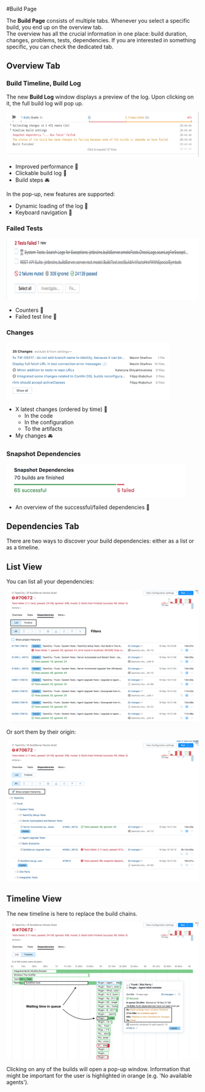 #Build Page

The __Build Page__ consists of multiple tabs. Whenever you select a specific build,
you end up on the overview tab. <br>
The overview has all the crucial information in one place: build duration, 
changes, problems, tests, dependencies. If you are interested in something specific,
you can check the dedicated tab. 

## Overview Tab

### Build Timeline, Build Log

The new __Build Log__ window displays a preview of the log. Upon clicking on it, 
the full build log will pop up.

<img height="117" width="623" src="Images/build_overview_timeline.png">

* Improved performance :checkered_flag: 
* Clickable build log :checkered_flag: 
* Build steps :oncoming_automobile:
 
In the pop-up, new features are supported:

* Dynamic loading of the log :checkered_flag: 
* Keyboard navigation :checkered_flag: 

### Failed Tests

<img height="162" width="774" src="Images/build_overview_tests.png">  

* Counters :checkered_flag:  
* Failed test line :checkered_flag: 

### Changes

<img height="149" width="426" src="Images/build_overview_changes.png">

* X latest changes (ordered by time) :checkered_flag: 
    * In the code
    * In the configuration
    * To the artifacts
* My changes :oncoming_automobile: 

### Snapshot Dependencies

<img height="87" width="471" src="Images/build_overview_dependencies.png">  

* An overview of the successful/failed dependencies :checkered_flag:

## Dependencies Tab

There are two ways to discover your build dependencies: either as a list or as a timeline.

## List View 

You can list all your dependencies:

<img src="Images/dependencies_list.png">

Or sort them by their origin:

<img src="Images/dependencies_hierarchy.png">

## Timeline View

The new timeline is here to replace the build chains. 

<img src="Images/dependencies_timeline.png">

Clicking on any of the builds will open a pop-up window. Information that might be 
important for the user is highlighted in orange (e.g. 'No available agents').
    
